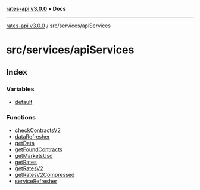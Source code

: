 [**rates-api v3.0.0**](../../../README.md) • **Docs**

***

[rates-api v3.0.0](../../../modules.md) / src/services/apiServices

# src/services/apiServices

## Index

### Variables

- [default](variables/default.md)

### Functions

- [checkContractsV2](functions/checkContractsV2.md)
- [dataRefresher](functions/dataRefresher.md)
- [getData](functions/getData.md)
- [getFoundContracts](functions/getFoundContracts.md)
- [getMarketsUsd](functions/getMarketsUsd.md)
- [getRates](functions/getRates.md)
- [getRatesV2](functions/getRatesV2.md)
- [getRatesV2Compressed](functions/getRatesV2Compressed.md)
- [serviceRefresher](functions/serviceRefresher.md)
